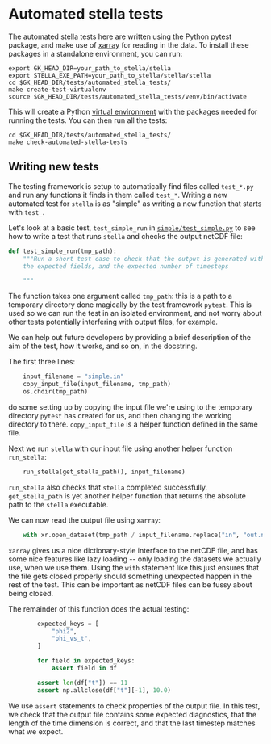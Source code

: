 Automated stella tests
======================

The automated stella tests here are written using the Python [pytest][pytest] package,
and make use of [xarray][xarray] for reading in the data. To install these
packages in a standalone environment, you can run:

    export GK_HEAD_DIR=your_path_to_stella/stella
    export STELLA_EXE_PATH=your_path_to_stella/stella/stella
    cd $GK_HEAD_DIR/tests/automated_stella_tests/
    make create-test-virtualenv
    source $GK_HEAD_DIR/tests/automated_stella_tests/venv/bin/activate

This will create a Python [virtual environment][venv] with the packages needed
for running the tests. You can then run all the tests:
    
    cd $GK_HEAD_DIR/tests/automated_stella_tests/
    make check-automated-stella-tests
    

Writing new tests
-----------------

The testing framework is setup to automatically find files called `test_*.py`
and run any functions it finds in them called `test_*`. Writing a new automated
test for `stella` is as "simple" as writing a new function that starts with `test_`.

Let's look at a basic test, `test_simple_run` in
[`simple/test_simple.py`](simple/test_simple.py) to see how to write a test that
runs `stella` and checks the output netCDF file:

```python
def test_simple_run(tmp_path):
    """Run a short test case to check that the output is generated with
    the expected fields, and the expected number of timesteps

    """
```

The function takes one argument called `tmp_path`: this is a path to a temporary
directory done magically by the test framework `pytest`. This is used so we can run
the test in an isolated environment, and not worry about other tests potentially
interfering with output files, for example.

We can help out future developers by providing a brief description of the aim of
the test, how it works, and so on, in the docstring.

The first three lines:

```python
    input_filename = "simple.in"
    copy_input_file(input_filename, tmp_path)
    os.chdir(tmp_path)
```

do some setting up by copying the input file we're using to the temporary
directory `pytest` has created for us, and then changing the working directory
to there. `copy_input_file` is a helper function defined in the same file.

Next we run `stella` with our input file using another helper function
`run_stella`:

```python
    run_stella(get_stella_path(), input_filename)
```

`run_stella` also checks that `stella` completed successfully. `get_stella_path`
is yet another helper function that returns the absolute path to the `stella`
executable.

We can now read the output file using `xarray`:

```python
    with xr.open_dataset(tmp_path / input_filename.replace("in", "out.nc")) as df:
```

`xarray` gives us a nice dictionary-style interface to the netCDF file, and has
some nice features like lazy loading -- only loading the datasets we actually
use, when we use them. Using the `with` statement like this just ensures that
the file gets closed properly should something unexpected happen in the rest of
the test. This can be important as netCDF files can be fussy about being closed.

The remainder of this function does the actual testing:

```python
        expected_keys = [
            "phi2",
            "phi_vs_t",
        ]

        for field in expected_keys:
            assert field in df

        assert len(df["t"]) == 11
        assert np.allclose(df["t"][-1], 10.0)
```

We use `assert` statements to check properties of the output file. In this test,
we check that the output file contains some expected diagnostics, that the
length of the time dimension is correct, and that the last timestep matches what
we expect.

[pytest]: https://pytest.org
[xarray]: http://xarray.pydata.org
[venv]: https://docs.python.org/3/library/venv.html
